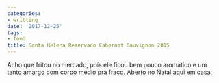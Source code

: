 ```yaml
---
categories:
- writting
date: '2017-12-25'
tags:
- food
title: Santa Helena Reservado Cabernet Sauvignon 2015
---
```


Acho que fritou no mercado, pois ele ficou bem pouco aromático e um tanto amargo com corpo médio pra fraco. Aberto no Natal aqui em casa.